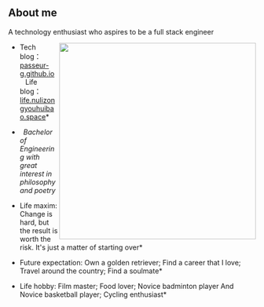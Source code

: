 ## About me
A technology enthusiast who aspires to be a full stack engineer

<img align="right" src="https://pic.imgdb.cn/item/6604d92c9f345e8d03020005.jpg" height="400">

- Tech blog：[passeur-g.github.io](https://passeur-g.github.io/) &ensp; Life blog：[life.nulizongyouhuibao.space](https://life.nulizongyouhuibao.space)*
  
- &ensp;*Bachelor of Engineering with great interest in philosophy and poetry*
  
- Life maxim: Change is hard, but the result is worth the risk. It's just a matter of starting over*
  
- Future expectation: Own a golden retriever; Find a career that I love; Travel around the country; Find a soulmate*
  
- Life hobby: Film master; Food lover; Novice badminton player And Novice basketball player; Cycling enthusiast*
